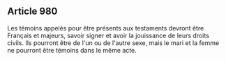 Article 980
----
Les témoins appelés pour être présents aux testaments devront être Français et
majeurs, savoir signer et avoir la jouissance de leurs droits civils. Ils
pourront être de l'un ou de l'autre sexe, mais le mari et la femme ne pourront
être témoins dans le même acte.
